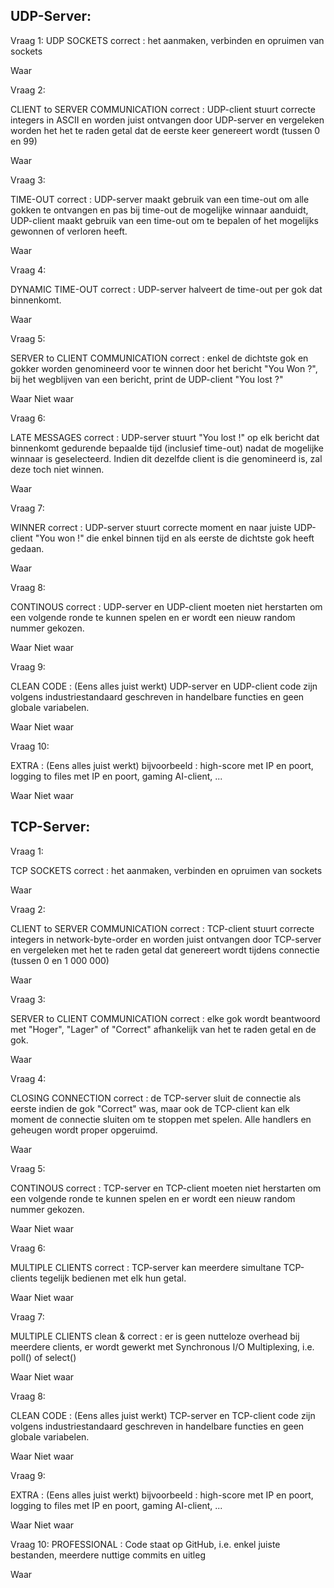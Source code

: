 ## UDP-Server:

Vraag 1:
UDP SOCKETS correct : het aanmaken, verbinden en opruimen van sockets

Waar


Vraag 2:

CLIENT to SERVER COMMUNICATION correct : UDP-client stuurt correcte integers in ASCII en worden juist ontvangen door UDP-server en vergeleken worden het het te raden getal dat de eerste keer genereert wordt (tussen 0 en 99)

Waar


Vraag 3:

TIME-OUT correct : UDP-server maakt gebruik van een time-out om alle gokken te ontvangen en pas bij time-out de mogelijke winnaar aanduidt, UDP-client maakt gebruik van een time-out om te bepalen of het mogelijks gewonnen of verloren heeft.

Waar


Vraag 4:

DYNAMIC TIME-OUT correct : UDP-server halveert de time-out per gok dat binnenkomt.

Waar


Vraag 5:

SERVER to CLIENT COMMUNICATION correct : enkel de dichtste gok en gokker worden genomineerd voor te winnen door het bericht "You Won ?", bij het wegblijven van een bericht, print de UDP-client "You lost ?"

Waar
Niet waar

Vraag 6:

LATE MESSAGES correct : UDP-server stuurt "You lost !" op elk bericht dat binnenkomt gedurende bepaalde tijd (inclusief time-out) nadat de mogelijke winnaar is geselecteerd. Indien dit dezelfde client is die genomineerd is, zal deze toch niet winnen.

Waar


Vraag 7:

WINNER correct : UDP-server stuurt correcte moment en naar juiste UDP-client "You won !" die enkel binnen tijd en als eerste de dichtste gok heeft gedaan.

Waar


Vraag 8:

CONTINOUS correct : UDP-server en UDP-client moeten niet herstarten om een volgende ronde te kunnen spelen en er wordt een nieuw random nummer gekozen.

Waar
Niet waar

Vraag 9:

CLEAN CODE : (Eens alles juist werkt) UDP-server en UDP-client code zijn volgens industriestandaard geschreven in handelbare functies en geen globale variabelen.

Waar
Niet waar

Vraag 10:

EXTRA : (Eens alles juist werkt) bijvoorbeeld : high-score met IP en poort, logging to files met IP en poort, gaming AI-client, ...

Waar
Niet waar

## TCP-Server:

Vraag 1:

TCP SOCKETS correct : het aanmaken, verbinden en opruimen van sockets

Waar


Vraag 2:

CLIENT to SERVER COMMUNICATION correct : TCP-client stuurt correcte integers in network-byte-order en worden juist ontvangen door TCP-server en vergeleken met het te raden getal dat genereert wordt tijdens connectie (tussen 0 en 1 000 000)

Waar


Vraag 3:

SERVER to CLIENT COMMUNICATION correct : elke gok wordt beantwoord met "Hoger", "Lager" of "Correct" afhankelijk van het te raden getal en de gok.

Waar


Vraag 4:

CLOSING CONNECTION correct : de TCP-server sluit de connectie als eerste indien de gok "Correct" was, maar ook de TCP-client kan elk moment de connectie sluiten om te stoppen met spelen. Alle handlers en geheugen wordt proper opgeruimd.

Waar


Vraag 5:

CONTINOUS correct : TCP-server en TCP-client moeten niet herstarten om een volgende ronde te kunnen spelen en er wordt een nieuw random nummer gekozen.

Waar
Niet waar

Vraag 6:

MULTIPLE CLIENTS correct : TCP-server kan meerdere simultane TCP-clients tegelijk bedienen met elk hun getal.

Waar
Niet waar

Vraag 7:

MULTIPLE CLIENTS clean & correct : er is geen nutteloze overhead bij meerdere clients, er wordt gewerkt met Synchronous I/O Multiplexing, i.e. poll() of select()

Waar
Niet waar

Vraag 8:

CLEAN CODE : (Eens alles juist werkt) TCP-server en TCP-client code zijn volgens industriestandaard geschreven in handelbare functies en geen globale variabelen.

Waar
Niet waar

Vraag 9:

EXTRA : (Eens alles juist werkt) bijvoorbeeld : high-score met IP en poort, logging to files met IP en poort, gaming AI-client, ...

Waar
Niet waar


Vraag 10:
PROFESSIONAL : Code staat op GitHub, i.e. enkel juiste bestanden, meerdere nuttige commits en uitleg


Waar
